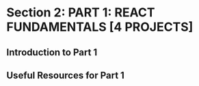 # Section 2: PART 1: REACT FUNDAMENTALS [4 PROJECTS]

## Introduction to Part 1

## Useful Resources for Part 1
